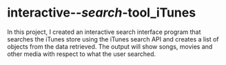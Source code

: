 # interactive-_-search_-tool_iTunes
In this project, I created an interactive search interface program that searches the iTunes store using the iTunes search API and creates a list of objects from the data retrieved. The output will show songs, movies and other media with respect to what the user searched.
